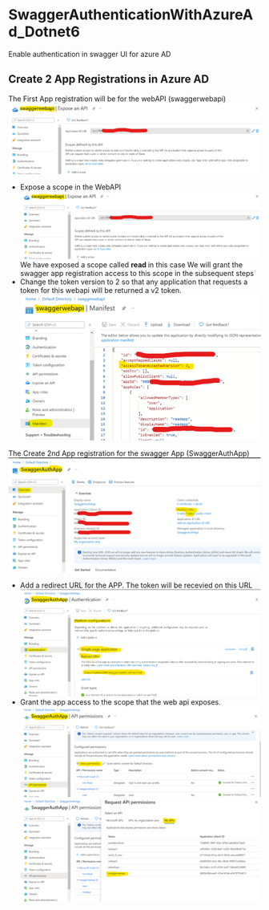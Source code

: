 # SwaggerAuthenticationWithAzureAd_Dotnet6
Enable authentication in swagger UI for azure AD
<h2>Create 2 App Registrations in Azure AD</h2>
<p>The First App registration will be for the webAPI (swaggerwebapi) <img src="https://github.com/Anish407/SwaggerAuthenticationWithAzureAd_Dotnet6/blob/master/SwaggerAzureADAuthentication/Images/1.png" />
   <ul> 
      <li> Expose a scope in the WebAPI 
         <img src="https://github.com/Anish407/SwaggerAuthenticationWithAzureAd_Dotnet6/blob/master/SwaggerAzureADAuthentication/Images/1.png" />
         We have exposed a scope called <b> read </b>in this case We will grant the swagger app registration access to this scope in the subsequent steps </li>  
       <li>Change the token version to 2 so that any application that requests a token for this webapi will be returned a v2 token.
         <img src="https://github.com/Anish407/SwaggerAuthenticationWithAzureAd_Dotnet6/blob/master/SwaggerAzureADAuthentication/Images/7.png" />
      </li>   
   </ul>
 </p>
<p>The Create 2nd App registration for the swagger App (SwaggerAuthApp) 
   <img src="https://github.com/Anish407/SwaggerAuthenticationWithAzureAd_Dotnet6/blob/master/SwaggerAzureADAuthentication/Images/3.png" />
   <ul> 
      <li>Add a redirect URL for the APP. The token will be recevied on this URL 
      <img src="https://github.com/Anish407/SwaggerAuthenticationWithAzureAd_Dotnet6/blob/master/SwaggerAzureADAuthentication/Images/4.png" />
      </li>   
      <li>Grant the app access to the scope that the web api exposes. 
        <img src="https://github.com/Anish407/SwaggerAuthenticationWithAzureAd_Dotnet6/blob/master/SwaggerAzureADAuthentication/Images/5.png" />
        <img src="https://github.com/Anish407/SwaggerAuthenticationWithAzureAd_Dotnet6/blob/master/SwaggerAzureADAuthentication/Images/6.png" />
      </li>   
   </ul>
</p>
